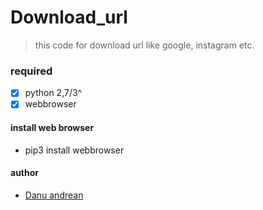 # Download_url

>this code for download url like google, instagram etc.

### required
- [x] python 2,7/3^
- [x] webbrowser

#### install web browser
- pip3 install webbrowser

#### author
- <a href=https://me-danuandrean.github.io>Danu andrean</a>

